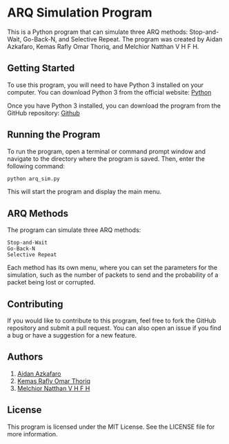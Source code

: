 # ARQ Simulation Program
This is a Python program that can simulate three ARQ methods: Stop-and-Wait, Go-Back-N, and Selective Repeat. The program was created by Aidan Azkafaro, Kemas Rafly Omar Thoriq, and Melchior Natthan V H F H.

## Getting Started
To use this program, you will need to have Python 3 installed on your computer. You can download Python 3 from the official website: [Python](https://www.python.org/downloads/)

Once you have Python 3 installed, you can download the program from the GitHub repository: [Github](https://github.com/aidanazkafaro/ARQ-Simulator)

## Running the Program
To run the program, open a terminal or command prompt window and navigate to the directory where the program is saved. Then, enter the following command:

```py
python arq_sim.py
```
This will start the program and display the main menu.

## ARQ Methods
The program can simulate three ARQ methods:

```
Stop-and-Wait
Go-Back-N
Selective Repeat
```
Each method has its own menu, where you can set the parameters for the simulation, such as the number of packets to send and the probability of a packet being lost or corrupted.

## Contributing
If you would like to contribute to this program, feel free to fork the GitHub repository and submit a pull request. You can also open an issue if you find a bug or have a suggestion for a new feature.

## Authors
1. [Aidan Azkafaro](https://github.com/aidanazkafaro/)
2. [Kemas Rafly Omar Thoriq](https://github.com/grandier)
3. [Melchior Natthan V H F H](https://github.com/melchiornatthan)

## License
This program is licensed under the MIT License. See the LICENSE file for more information.
